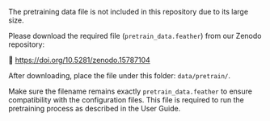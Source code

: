 The pretraining data file is not included in this repository due to its large size.

Please download the required file (`pretrain_data.feather`) from our Zenodo repository:

🔗 https://doi.org/10.5281/zenodo.15787104

After downloading, place the file under this folder: `data/pretrain/`.

Make sure the filename remains exactly `pretrain_data.feather` to ensure compatibility with the configuration files.
This file is required to run the pretraining process as described in the User Guide.
